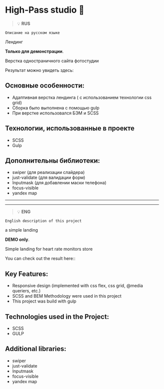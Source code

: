 # High-Pass studio 📸 

> :bulb: **RUS** 

``` Описание на русском языке ```

Лендинг  

**Только для демонстрации**.  

Верстка одностраничного сайта фотостудии

Результат можно увидеть здесь:


## Основные особенности:
- Адаптивная верстка лендинга ( с использованием технологии css grid)
- Сборка было выполнена с помощью gulp
- При верстке использовался БЭМ и SCSS

## Технологии, использованные в проекте
- SCSS
- Gulp

## Дополнительны библиотеки:
- swiper (для реализации слайдера)
- just-validate (для валидации форм)
- Inputmask (для добавлении маски телефона)
- focus-visible
- yandex map


---

---




> :bulb: **ENG** 

``` English description of this project ```

a simple landing

**DEMO only**.  

Simple landing for heart rate monitors store

You can check out the result here::
 

## Key Features:
- Responsive design (implemented with css flex, css grid, @media queriers, etc.)
- SCSS and BEM Methodology were used in this project
- This project was build with gulp

## Technologies used in the Project: 
- SCSS
- GULP

## Additional libraries:
- swiper
- just-validate 
- Inputmask 
- focus-visible
- yandex map
